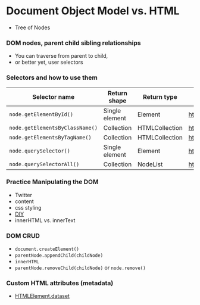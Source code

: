 # Document Object Model vs. HTML

- Tree of Nodes

### DOM nodes, parent child sibling relationships

- You can traverse from parent to child,
- or better yet, user selectors

### Selectors and how to use them

| Selector name                   | Return shape   | Return type    | Reference             |
| ------------------------------- | -------------- | -------------- | --------------------- |
| `node.getElementById()`         | Single element | Element        | https://goo.gl/8cHGoy |
| `node.getElementsByClassName()` | Collection     | HTMLCollection | https://goo.gl/qcAhcp |
| `node.getElementsByTagName()`   | Collection     | HTMLCollection | https://goo.gl/QHozSh |
| `node.querySelector()`          | Single element | Element        | https://goo.gl/6Pqbcc |
| `node.querySelectorAll()`       | Collection     | NodeList       | https://goo.gl/vTfXza |

### Practice Manipulating the DOM

- Twitter
- content
- css styling
- [DIY](https://en.wikipedia.org/wiki/Document_Object_Model)
- innerHTML vs. innerText

### DOM CRUD

- `document.createElement()`
- `parentNode.appendChild(childNode)`
- `innerHTML`
- `parentNode.removeChild(childNode)` or `node.remove()`

### Custom HTML attributes (metadata)

- [HTMLElement.dataset](https://developer.mozilla.org/en-US/docs/Web/API/HTMLElement/dataset)
